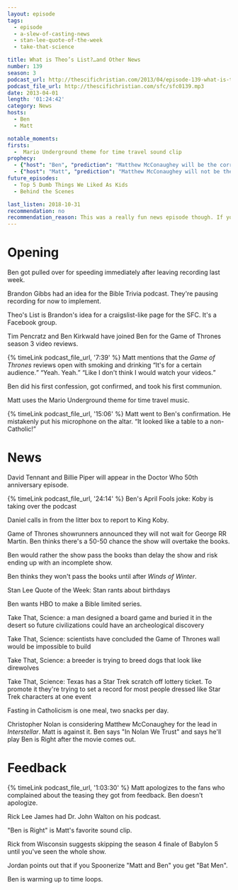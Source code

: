 ```yaml
---
layout: episode
tags:
  - episode
  - a-slew-of-casting-news
  - stan-lee-quote-of-the-week
  - take-that-science

title: What is Theo’s List?…and Other News
number: 139
season: 3
podcast_url: http://thescifichristian.com/2013/04/episode-139-what-is-theos-list-and-other-news/
podcast_file_url: http://thescifichristian.com/sfc/sfc0139.mp3
date: 2013-04-01
length: '01:24:42'
category: News
hosts:
  - Ben
  - Matt

notable_moments:
firsts:
  -  Mario Underground theme for time travel sound clip
prophecy: 
  - {"host": "Ben", "prediction": "Matthew McConaughey will be the correct choice for <i class='work-title'>Interstellar</i>", "veracity": true, "comments": "It launched the McConaissance"}
  - {"host": "Matt", "prediction": "Matthew McConaughey will not be the correct choice for <i class='work-title'>Interstellar</i>", "veracity": false, "comments": ""}
future_episodes:
  - Top 5 Dumb Things We Liked As Kids
  - Behind the Scenes 

last_listen: 2018-10-31
recommendation: no
recommendation_reason: This was a really fun news episode though. If you want to listen to just one, this is it.
---
```

# Opening
Ben got pulled over for speeding immediately after leaving recording last week. 

Brandon Gibbs had an idea for the Bible Trivia podcast. They're pausing recording for now to implement.

Theo's List is Brandon's idea for a craigslist-like page for the SFC. It's a Facebook group.

Tim Pencratz and Ben Kirkwald have joined Ben for the Game of Thrones season 3 video reviews.

<div class="quote">
  {% timeLink podcast_file_url, '7:39' %}
  <span class="quote-context is-size-6">Matt mentions that the <i class="work-title">Game of Thrones</i> reviews open with smoking and drinking</span>
  <q class="matt">It's for a certain audience.</q>
  <q class="ben">Yeah. Yeah.</q>
  <q class="matt">Like I don't think I would watch your videos.</q>
</div>

Ben did his first confession, got confirmed, and took his first communion.

Matt uses the Mario Underground theme for time travel music.

<div class="quote">
  {% timeLink podcast_file_url, '15:06' %}
  <span class="quote-context is-size-6">Matt went to Ben's confirmation. He mistakenly put his microphone on the altar.</span>
  <q class="matt">It looked like a table to a non-Catholic!</q>
</div>



# News
David Tennant and Billie Piper will appear in the Doctor Who 50th anniversary episode.

{% timeLink podcast_file_url, '24:14' %} Ben's April Fools joke: Koby is taking over the podcast

Daniel calls in from the litter box to report to King Koby.

Game of Thrones showrunners announced they will not wait for George RR Martin. Ben thinks there's a 50-50 chance the show will overtake the books.

Ben would rather the show pass the books than delay the show and risk ending up with an incomplete show. 

Ben thinks they won't pass the books until after <i class="work-title">Winds of Winter</i>.

Stan Lee Quote of the Week: Stan rants about birthdays

Ben wants HBO to make a Bible limited series.

Take That, Science: a man designed a board game and buried it in the desert so future civilizations could have an archeological discovery

Take That, Science: scientists have concluded the Game of Thrones wall would be impossible to build

Take That, Science: a breeder is trying to breed dogs that look like direwolves 

Take That, Science: Texas has a Star Trek scratch off lottery ticket. To promote it they're trying to set a record for most people dressed like Star Trek characters at one event

Fasting in Catholicism is one meal, two snacks per day.

Christopher Nolan is considering Matthew McConaughey for the lead in <i class="work-title">Interstellar</i>. Matt is against it. Ben says "In Nolan We Trust" and says he'll play Ben is Right after the movie comes out.



# Feedback 
{% timeLink podcast_file_url, '1:03:30' %} Matt apologizes to the fans who complained about the teasing they got from feedback. Ben doesn't apologize.

Rick Lee James had Dr. John Walton on his podcast.

"Ben is Right" is Matt's favorite sound clip.

Rick from Wisconsin suggests skipping the season 4 finale of Babylon 5 until you've seen the whole show.

Jordan points out that if you Spoonerize "Matt and Ben" you get "Bat Men".

Ben is warming up to time loops.